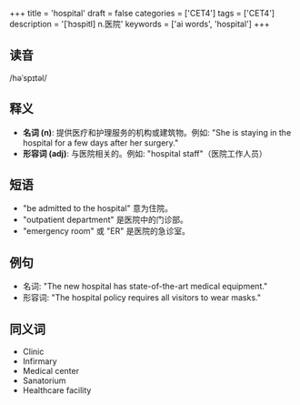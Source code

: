 +++
title = 'hospital'
draft = false
categories = ['CET4']
tags = ['CET4']
description = '[ˈhɔspitl] n.医院'
keywords = ['ai words', 'hospital']
+++

## 读音
/həˈspɪtəl/

## 释义
- **名词 (n)**: 提供医疗和护理服务的机构或建筑物。例如: "She is staying in the hospital for a few days after her surgery."
- **形容词 (adj)**: 与医院相关的。例如: "hospital staff"（医院工作人员）

## 短语
- "be admitted to the hospital" 意为住院。
- "outpatient department" 是医院中的门诊部。
- "emergency room" 或 "ER" 是医院的急诊室。

## 例句
- 名词: "The new hospital has state-of-the-art medical equipment."
- 形容词: "The hospital policy requires all visitors to wear masks."

## 同义词
- Clinic
- Infirmary
- Medical center
- Sanatorium
- Healthcare facility

